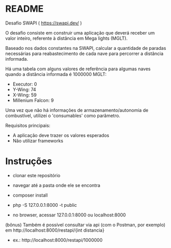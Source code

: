 # README

Desafio SWAPI ( https://swapi.dev/ )

O desafio consiste em construir uma aplicação que deverá receber um valor inteiro, referente à distância em Mega lights (MGLT).

Baseado nos dados constantes na SWAPI, calcular a quantidade de paradas necessárias para reabastecimento de cada nave para percorrer a distância informada.

Há uma tabela com alguns valores de referência para algumas naves quando a distância informada é 1000000 MGLT:
- Executor: 0
- Y-Wing: 74
- X-Wing: 59
- Millenium Falcon: 9

Uma vez que não há informações de armazenamento/autonomia de combustível, utilizei o 'consumables' como parâmetro.

Requisitos principais:
- A aplicação deve trazer os valores esperados
- Não utilizar frameworks




# Instruções
- clonar este repositório

- navegar até a pasta onde ele se encontra

- composer install

- php -S 127.0.0.1:8000 -t public

- no browser, acessar 127.0.0.1:8000 ou localhost:8000




(bônus)
Também é possível consultar via api (com o Postman, por exemplo) em http://localhost:8000/restapi/{int distancia}

- ex.:
http://localhost:8000/restapi/1000000


